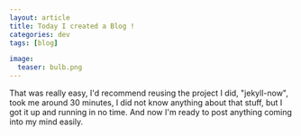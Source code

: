 ```yaml
---
layout: article
title: Today I created a Blog !
categories: dev
tags: [blog]

image:
  teaser: bulb.png
---
```



That was really easy, I'd recommend reusing the project I did, "jekyll-now", took me around 30 minutes, I did not know anything about that stuff, but I got it up and running in no time. And now I'm ready to post anything coming into my mind easily.
